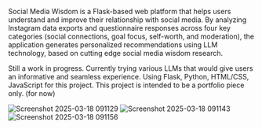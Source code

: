 Social Media Wisdom is a Flask-based web platform that helps users understand and improve their relationship with social media. By analyzing Instagram data exports and questionnaire responses across four key categories (social connections, goal focus, self-worth, and moderation), the application generates personalized recommendations using LLM technology, based on cutting edge social media wisdom research.

Still a work in progress. Currently trying various LLMs that would give users an informative and seamless experience. Using Flask, Python, HTML/CSS, JavaScript for this project. This project is intended to be a portfolio piece only. (for now)


![Screenshot 2025-03-18 091129](https://github.com/user-attachments/assets/d5cf0df8-155b-4df4-9de9-88f04d02b1fb)
![Screenshot 2025-03-18 091143](https://github.com/user-attachments/assets/724ad266-e1f0-4e2d-9677-004a60206dad)
![Screenshot 2025-03-18 091156](https://github.com/user-attachments/assets/d7769bcc-04b7-4ec9-8c98-53080bb77d6f)
